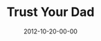 ---
layout: message
category: message
series: "A Journey Home"
title: "Trust Your Dad"
date: 2012-10-20-00-00
message_id: 753
audio: "http://s3.amazonaws.com/crossroads-media/messages/audio/journeyhome_03.mp3"
audio-duration: "45:46"
program: "http://s3.amazonaws.com/crossroads-media/documents/10_20-21_12_HOMEProgram.pdf"
description: "Who are you depending on? Our orphan tendencies come from our desperate search for approval."
video: "http://s3.amazonaws.com/crossroads-media/messages/video/journeyhome_03.mp4"
video-duration: "45:52"
yt-embed-url: "//www.youtube.com/embed/6rK60_ondlM"
video-image: "http://s3.amazonaws.com/crossroads-media/images/journeyhome_03_still.jpg"
tag: 
 - approval
 - trust
 - journey
 - home
 - mingo
 - program
explicit: false
---